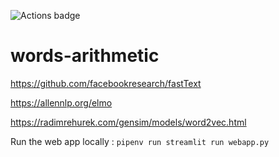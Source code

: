 ![Actions badge](https://github.com/pauldes/words-arithmetic/actions/workflows/main.yml/badge.svg)

# words-arithmetic

https://github.com/facebookresearch/fastText

https://allennlp.org/elmo

https://radimrehurek.com/gensim/models/word2vec.html

Run the web app locally : 
```pipenv run streamlit run webapp.py```